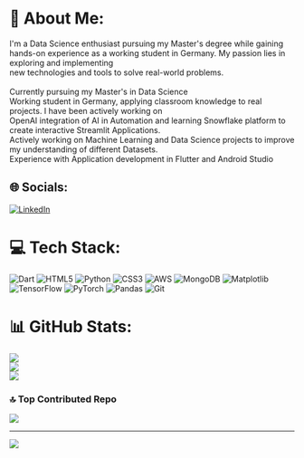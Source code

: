 # 💫 About Me:
I'm a Data Science enthusiast pursuing my Master's degree while gaining hands-on experience as a working student in Germany. My passion lies in exploring and implementing <br>new technologies and tools to solve real-world problems.<br><br>Currently pursuing my Master's in Data Science<br>Working student in Germany, applying classroom knowledge to real projects. I have been actively working on <br>OpenAI integration of AI in Automation and learning Snowflake platform to create interactive Streamlit Applications.<br>Actively working on Machine Learning and Data Science projects to improve my understanding of different Datasets.<br>Experience with Application development in Flutter and Android Studio<br> 


## 🌐 Socials:
[![LinkedIn](https://img.shields.io/badge/LinkedIn-%230077B5.svg?logo=linkedin&logoColor=white)](https://www.linkedin.com/in/khushi-kala) 

# 💻 Tech Stack:
![Dart](https://img.shields.io/badge/dart-%230175C2.svg?style=for-the-badge&logo=dart&logoColor=white) ![HTML5](https://img.shields.io/badge/html5-%23E34F26.svg?style=for-the-badge&logo=html5&logoColor=white) ![Python](https://img.shields.io/badge/python-3670A0?style=for-the-badge&logo=python&logoColor=ffdd54) ![CSS3](https://img.shields.io/badge/css3-%231572B6.svg?style=for-the-badge&logo=css3&logoColor=white) ![AWS](https://img.shields.io/badge/AWS-%23FF9900.svg?style=for-the-badge&logo=amazon-aws&logoColor=white) ![MongoDB](https://img.shields.io/badge/MongoDB-%234ea94b.svg?style=for-the-badge&logo=mongodb&logoColor=white) ![Matplotlib](https://img.shields.io/badge/Matplotlib-%23ffffff.svg?style=for-the-badge&logo=Matplotlib&logoColor=black) ![TensorFlow](https://img.shields.io/badge/TensorFlow-%23FF6F00.svg?style=for-the-badge&logo=TensorFlow&logoColor=white) ![PyTorch](https://img.shields.io/badge/PyTorch-%23EE4C2C.svg?style=for-the-badge&logo=PyTorch&logoColor=white) ![Pandas](https://img.shields.io/badge/pandas-%23150458.svg?style=for-the-badge&logo=pandas&logoColor=white) ![Git](https://img.shields.io/badge/git-%23F05033.svg?style=for-the-badge&logo=git&logoColor=white)
# 📊 GitHub Stats:
![](https://github-readme-stats.vercel.app/api?username=kalakhushi18&theme=dark&hide_border=false&include_all_commits=false&count_private=false)<br/>
![](https://github-readme-streak-stats.herokuapp.com/?user=kalakhushi18&theme=dark&hide_border=false)<br/>
![](https://github-readme-stats.vercel.app/api/top-langs/?username=kalakhushi18&theme=dark&hide_border=false&include_all_commits=false&count_private=false&layout=compact)


### 🔝 Top Contributed Repo
![](https://github-contributor-stats.vercel.app/api?username=kalakhushi18&limit=5&theme=dark&combine_all_yearly_contributions=true)

---
[![](https://visitcount.itsvg.in/api?id=kalakhushi18&icon=0&color=0)](https://visitcount.itsvg.in)

<!-- Proudly created with GPRM ( https://gprm.itsvg.in ) -->
